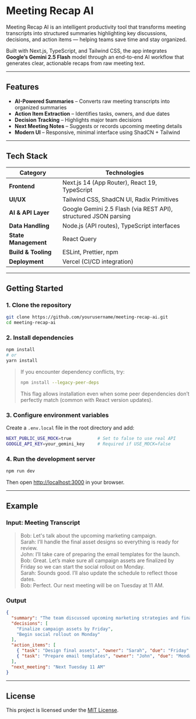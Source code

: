 # Meeting Recap AI

Meeting Recap AI is an intelligent productivity tool that transforms meeting transcripts into structured summaries highlighting key discussions, decisions, and action items — helping teams save time and stay organized. 

Built with Next.js, TypeScript, and Tailwind CSS, the app integrates **Google’s Gemini 2.5 Flash** model through an end-to-end AI workflow that generates clear, actionable recaps from raw meeting text.

---

## Features

* **AI-Powered Summaries** – Converts raw meeting transcripts into organized summaries
* **Action Item Extraction** – Identifies tasks, owners, and due dates
* **Decision Tracking** – Highlights major team decisions
* **Next Meeting Notes** – Suggests or records upcoming meeting details
* **Modern UI** – Responsive, minimal interface using ShadCN + Tailwind

---

## Tech Stack

| Category             | Technologies                                                    |
| -------------------- | --------------------------------------------------------------- |
| **Frontend**         | Next.js 14 (App Router), React 19, TypeScript                   |
| **UI/UX**            | Tailwind CSS, ShadCN UI, Radix Primitives                       |
| **AI & API Layer**   | Google Gemini 2.5 Flash (via REST API), structured JSON parsing |
| **Data Handling**    | Node.js (API routes), TypeScript interfaces                     |
| **State Management** | React Query                                                     |
| **Build & Tooling**  | ESLint, Prettier, npm                                           |
| **Deployment**       | Vercel (CI/CD integration)                                      |

---

## Getting Started

### 1. Clone the repository

```bash
git clone https://github.com/yourusername/meeting-recap-ai.git
cd meeting-recap-ai
```

### 2. Install dependencies

```bash
npm install
# or
yarn install
```

> If you encounter dependency conflicts, try:
>
> ```bash
> npm install --legacy-peer-deps
> ```
>
> This flag allows installation even when some peer dependencies don’t perfectly match (common with React version updates).

### 3. Configure environment variables

Create a `.env.local` file in the root directory and add:

```bash
NEXT_PUBLIC_USE_MOCK=true          # Set to false to use real API
GOOGLE_API_KEY=your_gemini_key     # Required if USE_MOCK=false
```

### 4. Run the development server

```bash
npm run dev
```

Then open [http://localhost:3000](http://localhost:3000) in your browser.

---

## Example

### Input: Meeting Transcript

> Bob: Let's talk about the upcoming marketing campaign.<br> 
> Sarah: I’ll handle the final asset designs so everything is ready for review.<br>
> John: I’ll take care of preparing the email templates for the launch.<br>
> Bob: Great. Let’s make sure all campaign assets are finalized by Friday so we can start the social rollout on Monday.<br>
> Sarah: Sounds good. I’ll also update the schedule to reflect those dates.<br>
> Bob: Perfect. Our next meeting will be on Tuesday at 11 AM.

### Output

```json
{
  "summary": "The team discussed upcoming marketing strategies and finalized the new campaign launch date.",
  "decisions": [
    "Finalize campaign assets by Friday",
    "Begin social rollout on Monday"
  ],
  "action_items": [
    { "task": "Design final assets", "owner": "Sarah", "due": "Friday" },
    { "task": "Prepare email templates", "owner": "John", "due": "Monday" }
  ],
  "next_meeting": "Next Tuesday 11 AM"
}
```

---

## License

This project is licensed under the [MIT License](LICENSE).